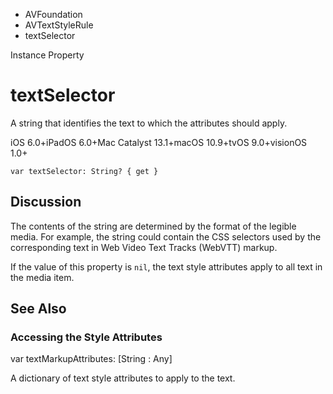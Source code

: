 

- AVFoundation
- AVTextStyleRule
-  textSelector 

Instance Property

# textSelector

A string that identifies the text to which the attributes should apply.

iOS 6.0+iPadOS 6.0+Mac Catalyst 13.1+macOS 10.9+tvOS 9.0+visionOS 1.0+

``` source
var textSelector: String? { get }
```

## Discussion

The contents of the string are determined by the format of the legible media. For example, the string could contain the CSS selectors used by the corresponding text in Web Video Text Tracks (WebVTT) markup.

If the value of this property is `nil`, the text style attributes apply to all text in the media item.

## See Also

### Accessing the Style Attributes

var textMarkupAttributes: [String : Any]

A dictionary of text style attributes to apply to the text.

